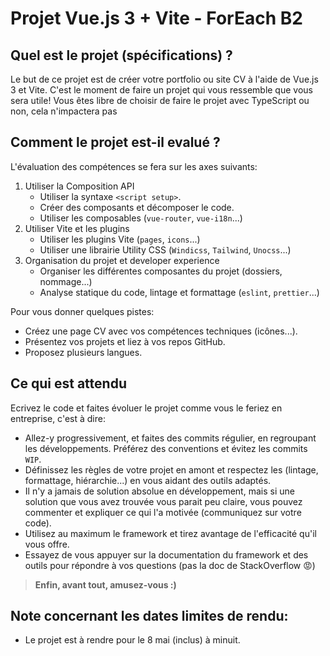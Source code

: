 # Projet Vue.js 3 + Vite - ForEach B2

## Quel est le projet (spécifications) ? 

Le but de ce projet est de créer votre portfolio ou site CV à l'aide de Vue.js 3 et Vite.
C'est le moment de faire un projet qui vous ressemble que vous sera utile!
Vous êtes libre de choisir de faire le projet avec TypeScript ou non, cela n'impactera pas

## Comment le projet est-il evalué ?

L'évaluation des compétences se fera sur les axes suivants:

1. Utiliser la Composition API
    - Utiliser la syntaxe `<script setup>`.
    - Créer des composants et décomposer le code.
    - Utiliser les composables (`vue-router`, `vue-i18n`...)
2. Utiliser Vite et les plugins
    - Utiliser les plugins Vite (`pages`, `icons`...)
    - Utiliser une librairie Utility CSS (`Windicss`, `Tailwind`, `Unocss`...)
3. Organisation du projet et developer experience
    - Organiser les différentes composantes du projet (dossiers, nommage...)
    - Analyse statique du code, lintage et formattage (`eslint`, `prettier`...)

Pour vous donner quelques pistes:

- Créez une page CV avec vos compétences techniques (icônes...).
- Présentez vos projets et liez à vos repos GitHub.
- Proposez plusieurs langues.

## Ce qui est attendu

Ecrivez le code et faites évoluer le projet comme vous le feriez en entreprise, c'est à dire:

- Allez-y progressivement, et faites des commits régulier, en regroupant les développements. Préférez des conventions et évitez les commits `WIP`.
- Définissez les règles de votre projet en amont et respectez les (lintage, formattage, hiérarchie...) en vous aidant des outils adaptés.
- Il n'y a jamais de solution absolue en développement, mais si une solution que vous avez trouvée vous parait peu claire, vous pouvez commenter et expliquer ce qui l'a motivée (communiquez sur votre code).
- Utilisez au maximum le framework et tirez avantage de l'efficacité qu'il vous offre.
- Essayez de vous appuyer sur la documentation du framework et des outils pour répondre à vos questions (pas la doc de StackOverflow 😡)

> **Enfin, avant tout, amusez-vous :)**

## Note concernant les dates limites de rendu:

- Le projet est à rendre pour le 8 mai (inclus) à minuit.